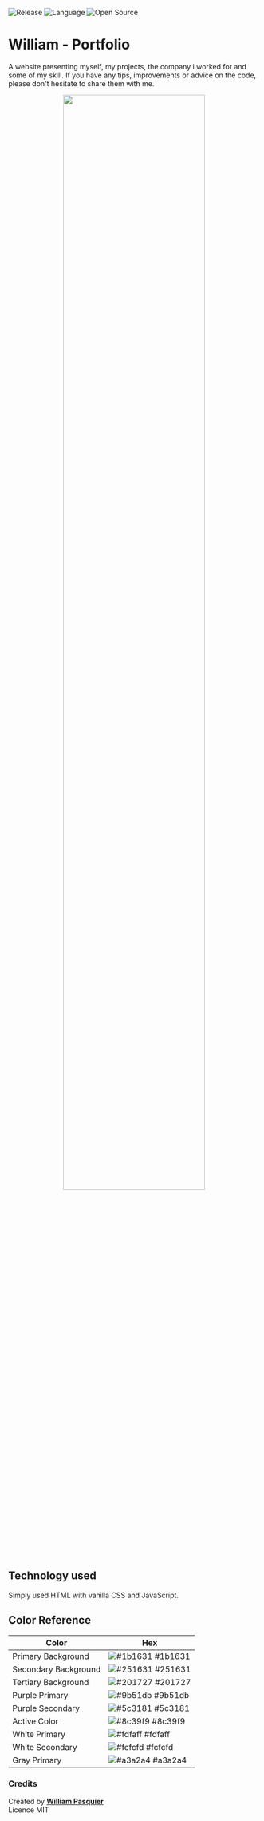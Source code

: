 ![Release](https://img.shields.io/badge/Release-1.0-2f2239)
![Language](https://img.shields.io/badge/Language-JavaScript-ffcc14)
![Open Source](https://badges.frapsoft.com/os/v2/open-source.svg?v=103)

# William - Portfolio

A website presenting myself, my projects, the company i worked for and some of my skill. If you have any tips, improvements or advice on the code, please don't hesitate to share them with me.

<p align="center">
    <a href="https://www.williampasquier.ch/"><img src="https://i.imgur.com/qtgmUDX.png" width="75%"></a>
</p>

## Technology used

Simply used HTML with vanilla CSS and JavaScript.
## Color Reference

| Color             | Hex                                                                |
| ----------------- | ------------------------------------------------------------------ |
| Primary Background | ![#1b1631](https://via.placeholder.com/10/1b1631?text=+) #1b1631 |
| Secondary Background | ![#251631](https://via.placeholder.com/10/251631?text=+) #251631 |
| Tertiary Background | ![#201727](https://via.placeholder.com/10/201727?text=+) #201727 |
| Purple Primary | ![#9b51db](https://via.placeholder.com/10/9b51db?text=+) #9b51db |
| Purple Secondary| ![#5c3181](https://via.placeholder.com/10/5c3181?text=+) #5c3181 |
| Active Color | ![#8c39f9](https://via.placeholder.com/10/8c39f9?text=+) #8c39f9 |
| White Primary | ![#fdfaff ](https://via.placeholder.com/10/fdfaff?text=+) #fdfaff |
| White Secondary | ![#fcfcfd](https://via.placeholder.com/10/fcfcfd?text=+) #fcfcfd |
| Gray Primary | ![#a3a2a4](https://via.placeholder.com/10/a3a2a4?text=+) #a3a2a4 |


### Credits

Created by **[William Pasquier](https://github.com/WilliamPasquier)**\
Licence MIT